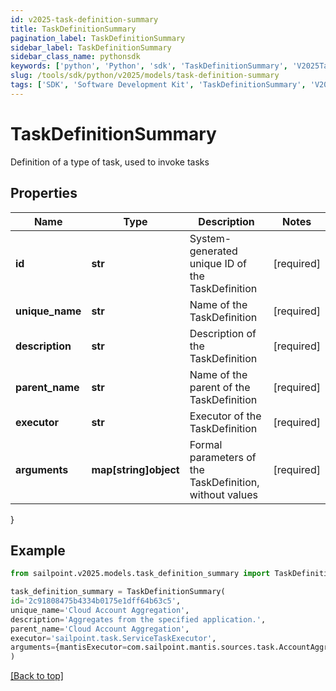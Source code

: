 ```yaml
---
id: v2025-task-definition-summary
title: TaskDefinitionSummary
pagination_label: TaskDefinitionSummary
sidebar_label: TaskDefinitionSummary
sidebar_class_name: pythonsdk
keywords: ['python', 'Python', 'sdk', 'TaskDefinitionSummary', 'V2025TaskDefinitionSummary'] 
slug: /tools/sdk/python/v2025/models/task-definition-summary
tags: ['SDK', 'Software Development Kit', 'TaskDefinitionSummary', 'V2025TaskDefinitionSummary']
---
```


# TaskDefinitionSummary

Definition of a type of task, used to invoke tasks

## Properties

Name | Type | Description | Notes
------------ | ------------- | ------------- | -------------
**id** | **str** | System-generated unique ID of the TaskDefinition | [required]
**unique_name** | **str** | Name of the TaskDefinition | [required]
**description** | **str** | Description of the TaskDefinition | [required]
**parent_name** | **str** | Name of the parent of the TaskDefinition | [required]
**executor** | **str** | Executor of the TaskDefinition | [required]
**arguments** | **map[string]object** | Formal parameters of the TaskDefinition, without values | [required]
}

## Example

```python
from sailpoint.v2025.models.task_definition_summary import TaskDefinitionSummary

task_definition_summary = TaskDefinitionSummary(
id='2c91808475b4334b0175e1dff64b63c5',
unique_name='Cloud Account Aggregation',
description='Aggregates from the specified application.',
parent_name='Cloud Account Aggregation',
executor='sailpoint.task.ServiceTaskExecutor',
arguments={mantisExecutor=com.sailpoint.mantis.sources.task.AccountAggregationTask, eventClassesCsv=sailpoint.thunderbolt.events.AggregationEvents, serviceClass=sailpoint.thunderbolt.service.AggregationService, serviceMethod=accountAggregationTask}
)

```
[[Back to top]](#) 

